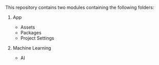 This repository contains two modules containing the following folders: 

1. App
   - Assets
   - Packages
   - Project Settings

2. Machine Learning
   - AI
